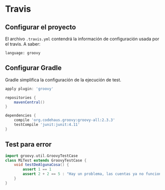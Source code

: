 # Travis

## Configurar el proyecto

El archivo ```.travis.yml``` contendrá la información de configuración usada por el travis. A saber:

```
language: groovy
```

## Configurar Gradle

Gradle simplifica la configuración de la ejecución de test.

```groovy
apply plugin: 'groovy'

repositories {
    mavenCentral()
}

dependencies {
    compile 'org.codehaus.groovy:groovy-all:2.3.3'
    testCompile 'junit:junit:4.11'
}
```

## Test para error

```groovy
import groovy.util.GroovyTestCase
class MiTest extends GroovyTestCase {
    void testDeAlgunaCosa() {
        assert 1 == 1
        assert 2 + 2 == 5 : "Hay un problema, las cuentas ya no funcionan!"
    }
}
```
